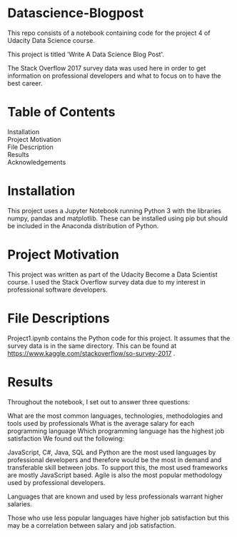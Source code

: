 # Datascience-Blogpost
This repo consists of a notebook containing code for the project 4 of Udacity Data Science course.

This project is titled 'Write A Data Science Blog Post'.

The Stack Overflow 2017 survey data was used here in order to get information on professional developers and what to focus on to have the best career.

# Table of Contents
Installation  
Project Motivation  
File Description  
Results  
Acknowledgements  

# Installation  
This project uses a Jupyter Notebook running Python 3 with the libraries numpy, pandas and matplotlib. These can be installed using pip but should be included in the Anaconda distribution of Python.

# Project Motivation
This project was written as part of the Udacity Become a Data Scientist course. I used the Stack Overflow survey data due to my interest in professional software developers.

# File Descriptions
Project1.ipynb contains the Python code for this project. It assumes that the survey data is in the same directory. This can be found at https://www.kaggle.com/stackoverflow/so-survey-2017 .

# Results
Throughout the notebook, I set out to answer three questions:

What are the most common languages, technologies, methodologies and tools used by professionals
What is the average salary for each programming language
Which programming language has the highest job satisfaction
We found out the following:

JavaScript, C#, Java, SQL and Python are the most used languages by professional developers and therefore would be the most in demand and transferable skill between jobs. To support this, the most used frameworks are mostly JavaScript based. Agile is also the most popular methodology used by professional developers.

Languages that are known and used by less professionals warrant higher salaries.

Those who use less popular languages have higher job satisfaction but this may be a correlation between salary and job satisfaction.
